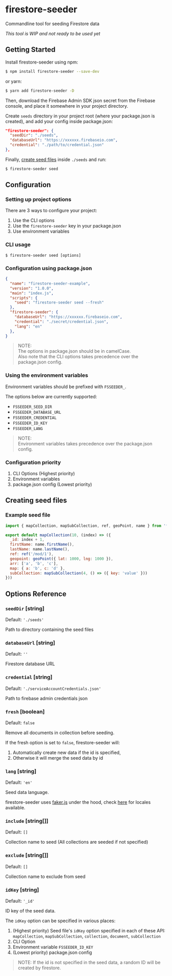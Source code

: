# firestore-seeder

Commandline tool for seeding Firestore data

*This tool is WIP and not ready to be used yet*


## Getting Started

Install firestore-seeder using npm:

```bash
$ npm install firestore-seeder --save-dev
```

or yarn:

```bash
$ yarn add firestore-seeder -D
```

Then, download the Firebase Admin SDK json secret from the Firebase console, and place it somewhere in your project directory.

Create `seeds` directory in your project root (where your package.json is created), and add your config inside package.json:
```json
"firestore-seeder": {
  "seedDir": "./seeds",
  "databaseUrl": "https://xxxxxx.firebaseio.com",
  "credential": "./path/to/credential.json"
},
```

Finally, [create seed files](#creating-seed-files) inside `./seeds` and run:
```bash
$ firestore-seeder seed
```

## Configuration

### Setting up project options

There are 3 ways to configure your project:

1. Use the CLI options
2. Use the `firestore-seeder` key in your package.json
3. Use environment variables

### CLI usage

```
$ firestore-seeder seed [options]
```

### Configuration using package.json

```json
{
  "name": "firestore-seeder-example",
  "version": "1.0.0",
  "main": "index.js",
  "scripts": {
    "seed": "firestore-seeder seed --fresh"
  },
  "firestore-seeder": {
    "databaseUrl": "https://xxxxxx.firebaseio.com",
    "credential": "./secret/credential.json",
    "lang": "en"
  },
}
```

> NOTE:  
> The options in package.json should be in camelCase.  
> Also note that the CLI options takes precedence over the package.json config.

### Using the environment variables

Environment variables should be prefixed with `FSSEEDER_`.

The options below are currently supported:

- `FSSEEDER_SEED_DIR`
- `FSSEEDER_DATABASE_URL`
- `FSSEEDER_CREDENTIAL`
- `FSSEEDER_ID_KEY`
- `FSSEEDER_LANG`

> NOTE:  
> Environment variables takes precedence over the package.json config.

### Configuration priority

1. CLI Options (Highest priority)
2. Environment variables
3. package.json config (Lowest priority)

## Creating seed files

### Example seed file

```js
import { mapCollection, mapSubCollection, ref, geoPoint, name } from 'firestore-seeder'

export default mapCollection(10, (index) => ({
  _id: index + 1,
  firstName: name.firstName(),
  lastName: name.lastName(),
  ref: ref('/mod/1'),
  geopoint: geoPoint({ lat: 1000, lng: 1000 }),
  arr: ['a', 'b', 'c'],
  map: { a: 'b', c: 'd' },
  subCollection: mapSubCollection(4, () => ({ key: 'value' }))
}))
```

## Options Reference

### `seedDir` [string]

Default: `'./seeds'`

Path to directory containing the seed files

### `databaseUrl` [string]

Default: `''`

Firestore database URL

### `credential` [string]

Default: `'./serviceAccountCredentials.json'`

Path to firebase admin credentials json

### `fresh` [boolean]

Default: `false`

Remove all documents in collection before seeding.

If the fresh option is set to `false`, firestore-seeder will:

1. Automatically create new data if the id is specified,
2. Otherwise it will merge the seed data by id

### `lang` [string]

Default: `'en'`

Seed data language.

firestore-seeder uses [faker.js](https://github.com/Marak/faker.js) under the hood, check [here](https://github.com/Marak/faker.js/tree/master/locale) for locales available.

### `include` [string[]]

Default: `[]`

Collection name to seed (All collections are seeded if not specified)

### `exclude` [string[]]

Default: `[]`

Collection name to exclude from seed

### `idKey` [string]

Default: `'_id'`

ID key of the seed data.

The `idKey` option can be specified in various places:

1. (Highest priority) Seed file's `idKey` option specified in each of these API: `mapCollection`, `mapSubCollection`, `collection`, `document`, `subCollection`
1. CLI Option
2. Environment variable `FSSEEDER_ID_KEY`
3. (Lowest priority) package.json config

> NOTE: If the id is not specified in the seed data, a random ID will be created by firestore.


